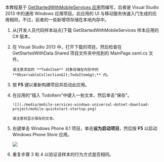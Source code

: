 ﻿
本教程基于 [GetStartedWithMobileServices 应用](http://go.microsoft.com/fwlink/p/?LinkID=510826)而编写，后者是 Visual Studio 2013 中的通用 Windows 应用项目。此应用的 UI 与移动服务快速入门生成的应用相同，不过，前者的一些新增项存储在本地内存中。 

1. 从[开发人员代码样本站点]下载 GetStartedWithMobileServices 样本应用的 C# 版本。 

2. 在 Visual Studio 2013 中，打开下载的项目，然后检查在 GetStartedWithData.Shared 项目文件夹中找到的 MainPage.xaml.cs 文件。

       请注意添加的 **TodoItem** 对象存储在内存中的 **ObservableCollection&lt;TodoItem&gt;** 内。

3. 按 **F5** 键以重新构建项目并启动此应用。

4. 在应用的"插入 TodoItem"中键入一些文本，然后单击"保存"。

       ![](./media/mobile-services-windows-universal-dotnet-download-project/mobile-quickstart-startup.png) 

       请注意将显示保存的文本。

5. 右键单击 Windows Phone 8.1 项目，单击**设为启动项目**，然后按 **F5** 以启动 Windows Phone Store 应用。  

    ![](./media/mobile-services-windows-universal-dotnet-download-project/mobile-quickstart-startup-wp8.png)

6. 重复步骤 3 和 4 以验证该样本的行为方式是否相同。
